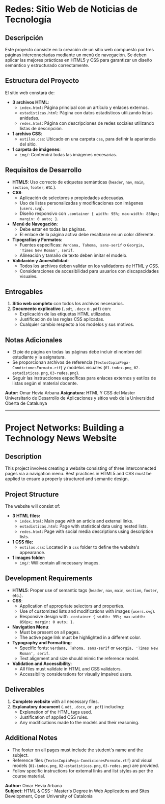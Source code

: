 # Redes: Sitio Web de Noticias de Tecnología

## Descripción

Este proyecto consiste en la creación de un sitio web compuesto por tres páginas interconectadas mediante un menú de navegación. Se deben aplicar las mejores prácticas en HTML5 y CSS para garantizar un diseño semántico y estructurado correctamente.

## Estructura del Proyecto

El sitio web constará de:

- **3 archivos HTML**:
  - `index.html`: Página principal con un artículo y enlaces externos.
  - `estadisticas.html`: Página con datos estadísticos utilizando listas anidadas.
  - `redes.html`: Página con descripciones de redes sociales utilizando listas de descripción.
- **1 archivo CSS**:
  - `estilos.css`: Ubicado en una carpeta `css`, para definir la apariencia del sitio.
- **1 carpeta de imágenes**:
  - `img/`: Contendrá todas las imágenes necesarias.

## Requisitos de Desarrollo

- **HTML5**: Uso correcto de etiquetas semánticas (`header`, `nav`, `main`, `section`, `footer`, etc.).
- **CSS**:
  - Aplicación de selectores y propiedades adecuadas.
  - Uso de listas personalizadas y modificaciones con imágenes (`users.svg`).
  - Diseño responsivo con `.container { width: 95%; max-width: 850px; margin: 0 auto; }`.
- **Menú de Navegación**:
  - Debe estar en todas las páginas.
  - El enlace de la página activa debe resaltarse en un color diferente.
- **Tipografías y Formatos**:
  - Fuentes específicas: `Verdana, Tahoma, sans-serif` o `Georgia, 'Times New Roman', serif`.
  - Alineación y tamaño de texto deben imitar el modelo.
- **Validación y Accesibilidad**:
  - Todos los archivos deben validar en los validadores de HTML y CSS.
  - Consideraciones de accesibilidad para usuarios con discapacidades visuales.

## Entregables

1. **Sitio web completo** con todos los archivos necesarios.
2. **Documento explicativo** (`.odt`, `.docx` o `.pdf`) con:
   - Explicación de las etiquetas HTML utilizadas.
   - Justificación de las reglas CSS aplicadas.
   - Cualquier cambio respecto a los modelos y sus motivos.

## Notas Adicionales

- El pie de página en todas las páginas debe incluir el nombre del estudiante y la asignatura.
- Se proporcionan archivos de referencia (`TextosCopiaPega-CondicionesFormato.rtf`) y modelos visuales (`01-index.png`, `02-estadisticas.png`, `03-redes.png`).
- Seguir las instrucciones específicas para enlaces externos y estilos de listas según el material docente.

**Autor:** Omar Hevia Arbana
**Asignatura:** HTML Y CSS del Master Universitario de Desarrollo de Aplicaciones y sitios web de la Universidad Oberta de Catalunya

---

# Project Networks: Building a Technology News Website

## Description
This project involves creating a website consisting of three interconnected pages via a navigation menu. Best practices in HTML5 and CSS must be applied to ensure a properly structured and semantic design.

## Project Structure
The website will consist of:

- **3 HTML files:**
  - `index.html`: Main page with an article and external links.
  - `estadisticas.html`: Page with statistical data using nested lists.
  - `redes.html`: Page with social media descriptions using description lists.
- **1 CSS file:**
  - `estilos.css`: Located in a `css` folder to define the website's appearance.
- **1 images folder:**
  - `img/`: Will contain all necessary images.

## Development Requirements
- **HTML5**: Proper use of semantic tags (`header`, `nav`, `main`, `section`, `footer`, etc.).
- **CSS**:
  - Application of appropriate selectors and properties.
  - Use of customized lists and modifications with images (`users.svg`).
  - Responsive design with `.container { width: 95%; max-width: 850px; margin: 0 auto; }`.
- **Navigation Menu**:
  - Must be present on all pages.
  - The active page link must be highlighted in a different color.
- **Typography and Formatting**:
  - Specific fonts: `Verdana, Tahoma, sans-serif` or `Georgia, 'Times New Roman', serif`.
  - Text alignment and size should mimic the reference model.
- **Validation and Accessibility**:
  - All files must validate in HTML and CSS validators.
  - Accessibility considerations for visually impaired users.

## Deliverables
1. **Complete website** with all necessary files.
2. **Explanatory document** (`.odt`, `.docx`, or `.pdf`) including:
   - Explanation of the HTML tags used.
   - Justification of applied CSS rules.
   - Any modifications made to the models and their reasoning.

## Additional Notes
- The footer on all pages must include the student's name and the subject.
- Reference files (`TextosCopiaPega-CondicionesFormato.rtf`) and visual models (`01-index.png`, `02-estadisticas.png`, `03-redes.png`) are provided.
- Follow specific instructions for external links and list styles as per the course material.

**Author:** Omar Hevia Arbana  
**Subject:** HTML & CSS - Master's Degree in Web Applications and Sites Development, Open University of Catalonia
